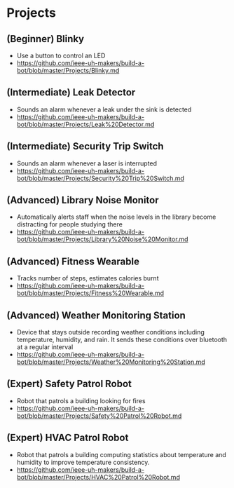# Projects

## (Beginner) Blinky
- Use a button to control an LED
- https://github.com/ieee-uh-makers/build-a-bot/blob/master/Projects/Blinky.md

## (Intermediate) Leak Detector
- Sounds an alarm whenever a leak under the sink is detected
- https://github.com/ieee-uh-makers/build-a-bot/blob/master/Projects/Leak%20Detector.md

## (Intermediate) Security Trip Switch
- Sounds an alarm whenever a laser is interrupted
- https://github.com/ieee-uh-makers/build-a-bot/blob/master/Projects/Security%20Trip%20Switch.md

## (Advanced) Library Noise Monitor
- Automatically alerts staff when the noise levels in the library become distracting for people studying there
- https://github.com/ieee-uh-makers/build-a-bot/blob/master/Projects/Library%20Noise%20Monitor.md

## (Advanced) Fitness Wearable
- Tracks number of steps, estimates calories burnt
- https://github.com/ieee-uh-makers/build-a-bot/blob/master/Projects/Fitness%20Wearable.md

## (Advanced) Weather Monitoring Station
- Device that stays outside recording weather conditions including temperature, humidity, and rain. It sends these conditions over bluetooth at a regular interval
- https://github.com/ieee-uh-makers/build-a-bot/blob/master/Projects/Weather%20Monitoring%20Station.md

## (Expert) Safety Patrol Robot
- Robot that patrols a building looking for fires
- https://github.com/ieee-uh-makers/build-a-bot/blob/master/Projects/Safety%20Patrol%20Robot.md

## (Expert) HVAC Patrol Robot
- Robot that patrols a building computing statistics about temperature and humidity to improve temperature consistency.
- https://github.com/ieee-uh-makers/build-a-bot/blob/master/Projects/HVAC%20Patrol%20Robot.md
